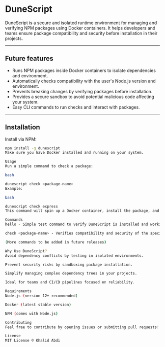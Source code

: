# DuneScript

DuneScript is a secure and isolated runtime environment for managing and verifying NPM packages using Docker containers. It helps developers and teams ensure package compatibility and security before installation in their projects.

---

## Future features

- Runs NPM packages inside Docker containers to isolate dependencies and environment.
- Automatically checks compatibility with the user's Node.js version and environment.
- Prevents breaking changes by verifying packages before installation.
- Provides a secure sandbox to avoid potential malicious code affecting your system.
- Easy CLI commands to run checks and interact with packages.

---

## Installation

Install via NPM:

```bash
npm install -g dunescript
Make sure you have Docker installed and running on your system.

Usage
Run a simple command to check a package:

bash

dunescript check <package-name>
Example:

bash

dunescript check express
This command will spin up a Docker container, install the package, and run compatibility and security checks.

Commands
hello - Simple test command to verify DuneScript is installed and working.

check <package-name> - Verifies compatibility and security of the specified NPM package using Docker.

(More commands to be added in future releases)

Why Use DuneScript?
Avoid dependency conflicts by testing in isolated environments.

Prevent security risks by sandboxing package installation.

Simplify managing complex dependency trees in your projects.

Ideal for teams and CI/CD pipelines focused on reliability.

Requirements
Node.js (version 12+ recommended)

Docker (latest stable version)

NPM (comes with Node.js)

Contributing
Feel free to contribute by opening issues or submitting pull requests!

License
MIT License © Khalid Abdi

